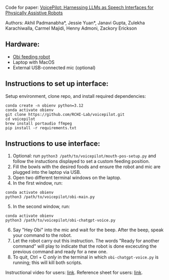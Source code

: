 Code for paper: [VoicePilot: Harnessing LLMs as Speech Interfaces for Physically Assistive Robots](https://dl.acm.org/doi/10.1145/3654777.3676401)

Authors: Akhil Padmanabha*, Jessie Yuan*, Janavi Gupta, Zulekha Karachiwalla, Carmel Majidi, Henny Admoni, Zackory Erickson

Hardware: 
-
- [Obi feeding robot](https://meetobi.com/)
- Laptop with MacOS
- External USB-connected mic (optional)

Instructions to set up interface: 
-
Setup environment, clone repo, and install required dependencies:
```
conda create -n obienv python=3.12
conda activate obienv
git clone https://github.com/RCHI-Lab/voicepilot.git
cd voicepilot
brew install portaudio ffmpeg
pip install -r requirements.txt
```

Instructions to use interface: 
- 
1. Optional: run `python3 /path/to/voicepilot/mouth-pos-setup.py` and follow the instuctions displayed to set a custom feeding position.
2. Fill the bowls with the desired foods and ensure the robot and mic are plugged into the laptop via USB.
3. Open two different terminal windows on the laptop. 
4. In the first window, run:
```
conda activate obienv
python3 /path/to/voicepilot/obi-main.py
```
5. In the second window, run:
```
conda activate obienv
python3 /path/to/voicepilot/obi-chatgpt-voice.py
```
6. Say "Hey Obi" into the mic and wait for the beep. After the beep, speak your command to the robot.
7. Let the robot carry out this instruction. The words "Ready for another command" will play to indicate that the robot is done excecuting the previous command and ready for a new one.
8. To quit, Ctrl + C *only* in the terminal in which `obi-chatgpt-voice.py` is running; this will kill both scripts.

Instructional video for users: [link](https://youtu.be/-VOWMa4Iptc).
Reference sheet for users: [link](https://github.com/RCHI-Lab/voicepilot/blob/main/obi%20instructional%20materials.png).
